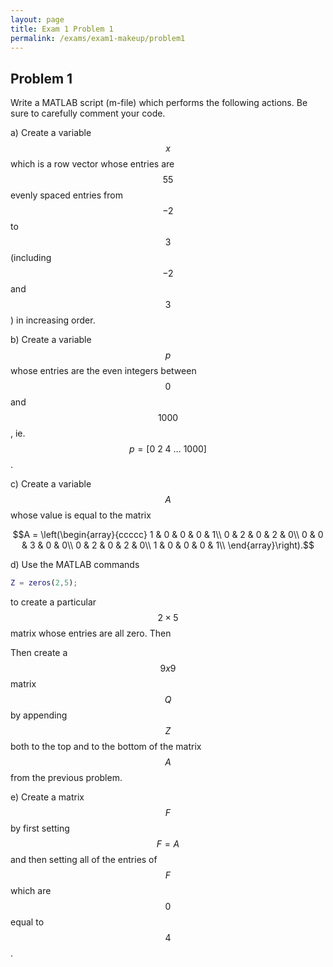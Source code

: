 ```yaml
---
layout: page
title: Exam 1 Problem 1
permalink: /exams/exam1-makeup/problem1
---
```


## Problem 1

Write a MATLAB script (m-file) which performs the following actions.
Be sure to carefully comment your code.

a) Create a variable $$x$$ which is a row vector whose entries are $$55$$ evenly spaced entries from $$-2$$ to $$3$$ (including $$-2$$ and $$3$$) in increasing order.

b) Create a variable $$p$$ whose entries are the even integers between $$0$$ and $$1000$$, ie. $$p= [0\ 2\ 4\ \dots\ 1000]$$.

c) Create a variable $$A$$ whose value is equal to the matrix

$$A = \left(\begin{array}{ccccc}
1 & 0 & 0 & 0 & 1\\
0 & 2 & 0 & 2 & 0\\
0 & 0 & 3 & 0 & 0\\
0 & 2 & 0 & 2 & 0\\
1 & 0 & 0 & 0 & 1\\
\end{array}\right).$$

d) Use the MATLAB commands

```Matlab
Z = zeros(2,5);
```

to create a particular $$2\times 5$$ matrix whose entries are all zero.  Then 

Then create a $$9x9$$ matrix $$Q$$ by appending $$Z$$ both to the top and to the bottom of the matrix $$A$$ from the previous problem.

e) Create a matrix $$F$$ by first setting $$F=A$$ and then setting all of the entries of $$F$$ which are $$0$$ equal to $$4$$.


